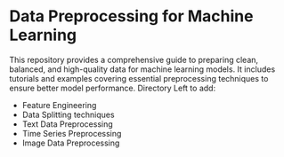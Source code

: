 # Data Preprocessing for Machine Learning
This repository provides a comprehensive guide to preparing clean, balanced, and high-quality data for machine learning models. It includes tutorials and examples covering essential preprocessing techniques to ensure better model performance.
Directory Left to add:
- Feature Engineering
- Data Splitting techniques
- Text Data Preprocessing
- Time Series Preprocessing
- Image Data Preprocessing
